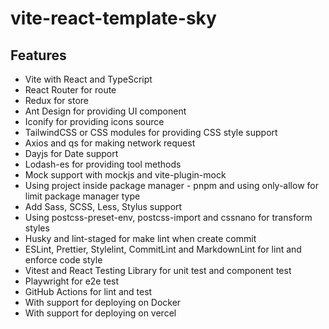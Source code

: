 # vite-react-template-sky

## Features

- Vite with React and TypeScript
- React Router for route
- Redux for store
- Ant Design for providing UI component
- Iconify for providing icons source
- TailwindCSS or CSS modules for providing CSS style support
- Axios and qs for making network request
- Dayjs for Date support
- Lodash-es for providing tool methods
- Mock support with mockjs and vite-plugin-mock
- Using project inside package manager - pnpm and using only-allow for limit package manager type
- Add Sass, SCSS, Less, Stylus support
- Using postcss-preset-env, postcss-import and cssnano for transform styles
- Husky and lint-staged for make lint when create commit
- ESLint, Prettier, Stylelint, CommitLint and MarkdownLint for lint and enforce code style
- Vitest and React Testing Library for unit test and component test
- Playwright for e2e test
- GitHub Actions for lint and test
- With support for deploying on Docker
- With support for deploying on vercel
